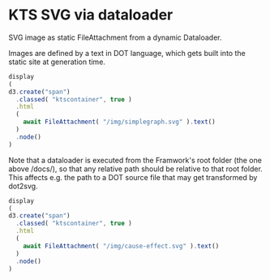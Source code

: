 # KTS SVG via dataloader
  
SVG image as static FileAttachment from a dynamic Dataloader.

Images are defined by a text in DOT language, which gets built into the static site at generation time.

```js 
display
(
d3.create("span")
  .classed( "ktscontainer", true )
  .html
  (
    await FileAttachment( "/img/simplegraph.svg" ).text()
  )
  .node()
)
```

Note that a dataloader is executed from the Framwork's root folder (the one above /docs/), so that any relative path should be relative to that root folder. This affects e.g. the path to a DOT source file that may get transformed by dot2svg.

```js 
display
(
d3.create("span")
  .classed( "ktscontainer", true )
  .html
  (
    await FileAttachment( "/img/cause-effect.svg" ).text()
  )
  .node()
)
```
